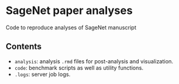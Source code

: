 # SageNet paper analyses

Code to reproduce analyses of SageNet manuscript

## Contents
* `analysis`: analysis `.rmd` files for post-analysis and visualization.
* `code`: benchmark scripts as well as utility functions.
* `.logs`: server job logs.
